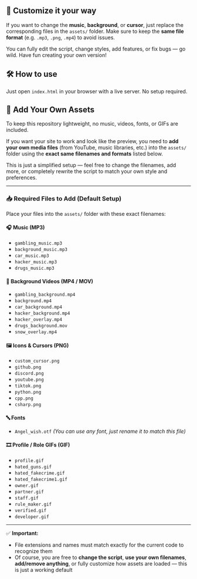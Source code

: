 ## 🎨 Customize it your way
If you want to change the **music**, **background**, or **cursor**, just replace the corresponding files in the `assets/` folder.
Make sure to keep the **same file format** (e.g. `.mp3`, `.png`, `.mp4`) to avoid issues.

You can fully edit the script, change styles, add features, or fix bugs — go wild.
Have fun creating your own version!

## 🛠 How to use
Just open `index.html` in your browser with a live server. No setup required.

## 🎨 Add Your Own Assets

To keep this repository lightweight, no music, videos, fonts, or GIFs are included.

If you want your site to work and look like the preview, you need to **add your own media files** (from YouTube, music libraries, etc.) into the `assets/` folder using the **exact same filenames and formats** listed below.

This is just a simplified setup — feel free to change the filenames, add more, or completely rewrite the script to match your own style and preferences.

---

### 📥 Required Files to Add (Default Setup)

Place your files into the `assets/` folder with these exact filenames:

#### 🎧 Music (MP3)
- `gambling_music.mp3`
- `background_music.mp3`
- `car_music.mp3`
- `hacker_music.mp3`
- `drugs_music.mp3`

#### 🎥 Background Videos (MP4 / MOV)
- `gambling_background.mp4`
- `background.mp4`
- `car_background.mp4`
- `hacker_background.mp4`
- `hacker_overlay.mp4`
- `drugs_background.mov`
- `snow_overlay.mp4`

#### 🖼️ Icons & Cursors (PNG)
- `custom_cursor.png`
- `github.png`
- `discord.png`
- `youtube.png`
- `tiktok.png`
- `python.png`
- `cpp.png`
- `csharp.png`

#### 🔤 Fonts
- `Angel_wish.otf`
  *(You can use any font, just rename it to match this file)*

#### 🎞️ Profile / Role GIFs (GIF)
- `profile.gif`
- `hated_guns.gif`
- `hated_fakecrime.gif`
- `hated_fakecrime1.gif`
- `owner.gif`
- `partner.gif`
- `staff.gif`
- `rule_maker.gif`
- `verified.gif`
- `developer.gif`

---
✅ **Important:**
- File extensions and names must match exactly for the current code to recognize them
- Of course, you are free to **change the script**, **use your own filenames**, **add/remove anything**, or fully customize how assets are loaded — this is just a working default
